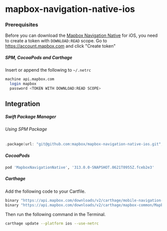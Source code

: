 # mapbox-navigation-native-ios

### Prerequisites

Before you can download the [Mapbox Navigation Native](https://github.com/mapbox/mapbox-navigation-native) for iOS, you need to create a token with `DOWNLOAD:READ` scope.
Go to https://account.mapbox.com and click "Create token"

##### SPM, CocoaPods and Carthage
Insert or append the following to `~/.netrc`

```bash
machine api.mapbox.com
  login mapbox
  password <TOKEN WITH DOWNLOAD:READ SCOPE>
```

## Integration

##### Swift Package Manager

###### Using SPM Package

```swift
.package(url: "git@github.com:mapbox/mapbox-navigation-native-ios.git", from: "313.0.0-SNAPSHOT.0621T0955Z.fceb2e3"),
```

##### CocoaPods

```ruby
pod 'MapboxNavigationNative', '313.0.0-SNAPSHOT.0621T0955Z.fceb2e3'
```

##### Carthage

Add the following code to your Cartfile.

```bash
binary "https://api.mapbox.com/downloads/v2/carthage/mobile-navigation-native/MapboxNavigationNative.json" == 313.0.0-SNAPSHOT.0621T0955Z.fceb2e3
binary "https://api.mapbox.com/downloads/v2/carthage/mapbox-common/MapboxCommon-ios.json" == 24.5.0-rc.1
```

Then run the following command in the Terminal.
```bash
carthage update --platform ios --use-netrc
```
